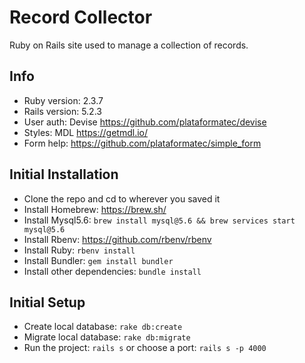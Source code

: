 # Record Collector
Ruby on Rails site used to manage a collection of records.

## Info
- Ruby version: 2.3.7
- Rails version: 5.2.3
- User auth: Devise https://github.com/plataformatec/devise
- Styles: MDL https://getmdl.io/
- Form help: https://github.com/plataformatec/simple_form

## Initial Installation
- Clone the repo and cd to wherever you saved it
- Install Homebrew: https://brew.sh/
- Install Mysql5.6: `brew install mysql@5.6 && brew services start mysql@5.6`
- Install Rbenv: https://github.com/rbenv/rbenv
- Install Ruby: `rbenv install`
- Install Bundler: `gem install bundler`
- Install other dependencies: `bundle install`

## Initial Setup
- Create local database: `rake db:create`
- Migrate local database: `rake db:migrate`
- Run the project: `rails s` or choose a port: `rails s -p 4000`
